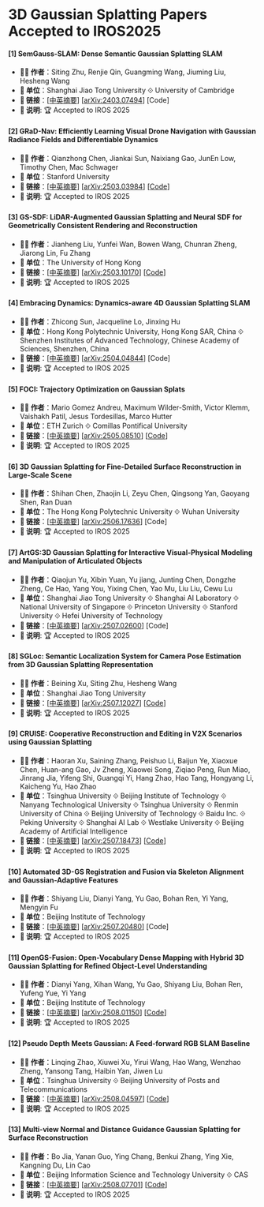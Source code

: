 # 3D Gaussian Splatting Papers Accepted to IROS2025

#### [1] SemGauss-SLAM: Dense Semantic Gaussian Splatting SLAM
- **🧑‍🔬 作者**：Siting Zhu, Renjie Qin, Guangming Wang, Jiuming Liu, Hesheng Wang
- **🏫 单位**：Shanghai Jiao Tong University ⟐ University of Cambridge
- **🔗 链接**：[[中英摘要](./abs/2403.07494.md)] [[arXiv:2403.07494](https://arxiv.org/abs/2403.07494)] [Code]
- **📝 说明**: 🏆 Accepted to IROS 2025

#### [2] GRaD-Nav: Efficiently Learning Visual Drone Navigation with Gaussian Radiance Fields and Differentiable Dynamics
- **🧑‍🔬 作者**：Qianzhong Chen, Jiankai Sun, Naixiang Gao, JunEn Low, Timothy Chen, Mac Schwager
- **🏫 单位**：Stanford University
- **🔗 链接**：[[中英摘要](./abs/2503.03984.md)] [[arXiv:2503.03984](https://arxiv.org/abs/2503.03984)] [[Code](https://github.com/Qianzhong-Chen/grad_nav)]
- **📝 说明**: 🏆 Accepted to IROS 2025

#### [3] GS-SDF: LiDAR-Augmented Gaussian Splatting and Neural SDF for Geometrically Consistent Rendering and Reconstruction
- **🧑‍🔬 作者**：Jianheng Liu, Yunfei Wan, Bowen Wang, Chunran Zheng, Jiarong Lin, Fu Zhang
- **🏫 单位**：The University of Hong Kong
- **🔗 链接**：[[中英摘要](./abs/2503.10170.md)] [[arXiv:2503.10170](https://arxiv.org/abs/2503.10170)] [[Code](https://github.com/hku-mars/GS-SDF)]
- **📝 说明**: 🏆 Accepted to IROS 2025

#### [4] Embracing Dynamics: Dynamics-aware 4D Gaussian Splatting SLAM
- **🧑‍🔬 作者**：Zhicong Sun, Jacqueline Lo, Jinxing Hu
- **🏫 单位**：Hong Kong Polytechnic University, Hong Kong SAR, China ⟐ Shenzhen Institutes of Advanced Technology, Chinese Academy of Sciences, Shenzhen, China
- **🔗 链接**：[[中英摘要](./abs/2504.04844.md)] [[arXiv:2504.04844](https://arxiv.org/abs/2504.04844)] [Code]
- **📝 说明**: 🏆 Accepted to IROS 2025

#### [5] FOCI: Trajectory Optimization on Gaussian Splats
- **🧑‍🔬 作者**：Mario Gomez Andreu, Maximum Wilder-Smith, Victor Klemm, Vaishakh Patil, Jesus Tordesillas, Marco Hutter
- **🏫 单位**：ETH Zurich ⟐ Comillas Pontifical University
- **🔗 链接**：[[中英摘要](./abs/2505.08510.md)] [[arXiv:2505.08510](https://arxiv.org/abs/2505.08510)] [[Code](https://github.com/leggedrobotics/foci)]
- **📝 说明**: 🏆 Accepted to IROS 2025

#### [6] 3D Gaussian Splatting for Fine-Detailed Surface Reconstruction in Large-Scale Scene
- **🧑‍🔬 作者**：Shihan Chen, Zhaojin Li, Zeyu Chen, Qingsong Yan, Gaoyang Shen, Ran Duan
- **🏫 单位**：The Hong Kong Polytechnic University ⟐ Wuhan University
- **🔗 链接**：[[中英摘要](./abs/2506.17636.md)] [[arXiv:2506.17636](https://arxiv.org/abs/2506.17636)] [Code]
- **📝 说明**: 🏆 Accepted to IROS 2025

#### [7] ArtGS:3D Gaussian Splatting for Interactive Visual-Physical Modeling and Manipulation of Articulated Objects
- **🧑‍🔬 作者**：Qiaojun Yu, Xibin Yuan, Yu jiang, Junting Chen, Dongzhe Zheng, Ce Hao, Yang You, Yixing Chen, Yao Mu, Liu Liu, Cewu Lu
- **🏫 单位**：Shanghai Jiao Tong University ⟐ Shanghai AI Laboratory ⟐ National University of Singapore ⟐ Princeton University ⟐ Stanford University ⟐ Hefei University of Technology
- **🔗 链接**：[[中英摘要](./abs/2507.02600.md)] [[arXiv:2507.02600](https://arxiv.org/abs/2507.02600)] [Code]
- **📝 说明**: 🏆 Accepted to IROS 2025

#### [8] SGLoc: Semantic Localization System for Camera Pose Estimation from 3D Gaussian Splatting Representation
- **🧑‍🔬 作者**：Beining Xu, Siting Zhu, Hesheng Wang
- **🏫 单位**：Shanghai Jiao Tong University
- **🔗 链接**：[[中英摘要](./abs/2507.12027.md)] [[arXiv:2507.12027](https://arxiv.org/abs/2507.12027)] [[Code](https://github.com/IRMVLab/SGLoc)]
- **📝 说明**: 🏆 Accepted to IROS 2025

#### [9] CRUISE: Cooperative Reconstruction and Editing in V2X Scenarios using Gaussian Splatting
- **🧑‍🔬 作者**：Haoran Xu, Saining Zhang, Peishuo Li, Baijun Ye, Xiaoxue Chen, Huan-ang Gao, Jv Zheng, Xiaowei Song, Ziqiao Peng, Run Miao, Jinrang Jia, Yifeng Shi, Guangqi Yi, Hang Zhao, Hao Tang, Hongyang Li, Kaicheng Yu, Hao Zhao
- **🏫 单位**：Tsinghua University ⟐ Beijing Institute of Technology ⟐ Nanyang Technological University ⟐ Tsinghua University ⟐ Renmin University of China ⟐ Beijing University of Technology ⟐ Baidu Inc. ⟐ Peking University ⟐ Shanghai AI Lab ⟐ Westlake University ⟐ Beijing Academy of Artificial Intelligence
- **🔗 链接**：[[中英摘要](./abs/2507.18473.md)] [[arXiv:2507.18473](https://arxiv.org/abs/2507.18473)] [[Code](https://github.com/SainingZhang/CRUISE)]
- **📝 说明**: 🏆 Accepted to IROS 2025

#### [10] Automated 3D-GS Registration and Fusion via Skeleton Alignment and Gaussian-Adaptive Features
- **🧑‍🔬 作者**：Shiyang Liu, Dianyi Yang, Yu Gao, Bohan Ren, Yi Yang, Mengyin Fu
- **🏫 单位**：Beijing Institute of Technology
- **🔗 链接**：[[中英摘要](./abs/2507.20480.md)] [[arXiv:2507.20480](https://arxiv.org/abs/2507.20480)] [Code]
- **📝 说明**: 🏆 Accepted to IROS 2025

#### [11] OpenGS-Fusion: Open-Vocabulary Dense Mapping with Hybrid 3D Gaussian Splatting for Refined Object-Level Understanding
- **🧑‍🔬 作者**：Dianyi Yang, Xihan Wang, Yu Gao, Shiyang Liu, Bohan Ren, Yufeng Yue, Yi Yang
- **🏫 单位**：Beijing Institute of Technology
- **🔗 链接**：[[中英摘要](./abs/2508.01150.md)] [[arXiv:2508.01150](https://arxiv.org/abs/2508.01150)] [[Code](https://github.com/YOUNG-bit/OpenGS-Fusion)]
- **📝 说明**: 🏆 Accepted to IROS 2025

#### [12] Pseudo Depth Meets Gaussian: A Feed-forward RGB SLAM Baseline
- **🧑‍🔬 作者**：Linqing Zhao, Xiuwei Xu, Yirui Wang, Hao Wang, Wenzhao Zheng, Yansong Tang, Haibin Yan, Jiwen Lu
- **🏫 单位**：Tsinghua University ⟐ Beijing University of Posts and Telecommunications
- **🔗 链接**：[[中英摘要](./abs/2508.04597.md)] [[arXiv:2508.04597](https://arxiv.org/abs/2508.04597)] [[Code](https://github.com/wangyr22/DepthGS)]
- **📝 说明**: 🏆 Accepted to IROS 2025

#### [13] Multi-view Normal and Distance Guidance Gaussian Splatting for Surface Reconstruction
- **🧑‍🔬 作者**：Bo Jia, Yanan Guo, Ying Chang, Benkui Zhang, Ying Xie, Kangning Du, Lin Cao
- **🏫 单位**：Beijing Information Science and Technology University ⟐ CAS
- **🔗 链接**：[[中英摘要](./abs/2508.07701.md)] [[arXiv:2508.07701](https://arxiv.org/abs/2508.07701)] [[Code](https://github.com/Bistu3DV/MND-GS)]
- **📝 说明**: 🏆 Accepted to IROS 2025
